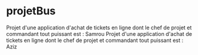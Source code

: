 # projetBus
Projet d'une application d'achat de tickets en ligne dont le chef de projet et commandant tout puissant est : Samrou
Projet d'une application d'achat de tickets en ligne dont le chef de projet et commandant tout puissant est : Aziz
